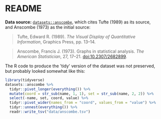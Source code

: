 # README

__Data source:__ [`datasets::anscombe`][anscombe], which cites Tufte (1989) as its source, and Anscombe (1973) as the initial source:

> Tufte, Edward R. (1989). _The Visual Display of Quantitative Information_, Graphics Press, pp. 13–14.

> Anscombe, Francis J. (1973). Graphs in statistical analysis. _The American Statistician_, 27, 17–21. [doi:10.2307/2682899](https://doi.org/10.2307/2682899).

[anscombe]: https://stat.ethz.ch/R-manual/R-devel/library/datasets/html/anscombe.html

The R code to produce the 'tidy' version of the dataset was not preserved, but probably looked somewhat like this:

```r
library(tidyverse)
datasets::anscombe %>%
  tidyr::pivot_longer(everything()) %>%
  mutate(coord = str_sub(name, 1, 1), set = str_sub(name, 2, 2)) %>%
  select(-name, set, coord, value) %>%
  tidyr::pivot_wider(names_from = "coord", values_from = "value") %>%
  tidyr::unnest(everything()) %>%
  readr::write_tsv("data/anscombe.tsv")
```
